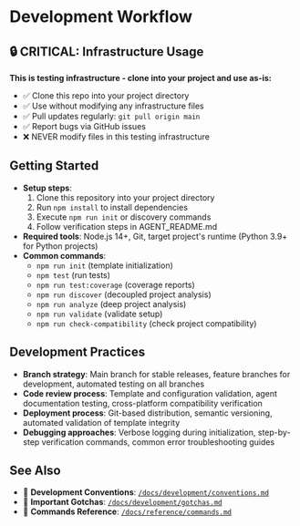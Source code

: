 # Development Workflow

## 🔒 CRITICAL: Infrastructure Usage

**This is testing infrastructure - clone into your project and use as-is:**

- ✅ Clone this repo into your project directory
- ✅ Use without modifying any infrastructure files
- ✅ Pull updates regularly: `git pull origin main`
- ✅ Report bugs via GitHub issues
- ❌ NEVER modify files in this testing infrastructure

## Getting Started
- **Setup steps**: 
  1. Clone this repository into your project directory
  2. Run `npm install` to install dependencies
  3. Execute `npm run init` or discovery commands
  4. Follow verification steps in AGENT_README.md
- **Required tools**: Node.js 14+, Git, target project's runtime (Python 3.9+ for Python projects)
- **Common commands**: 
  - `npm run init` (template initialization)
  - `npm test` (run tests)
  - `npm run test:coverage` (coverage reports)
  - `npm run discover` (decoupled project analysis)
  - `npm run analyze` (deep project analysis)
  - `npm run validate` (validate setup)
  - `npm run check-compatibility` (check project compatibility)

## Development Practices
- **Branch strategy**: Main branch for stable releases, feature branches for development, automated testing on all branches
- **Code review process**: Template and configuration validation, agent documentation testing, cross-platform compatibility verification
- **Deployment process**: Git-based distribution, semantic versioning, automated validation of template integrity
- **Debugging approaches**: Verbose logging during initialization, step-by-step verification commands, common error troubleshooting guides

## See Also
- 📖 **Development Conventions**: [`/docs/development/conventions.md`](./conventions.md)
- 📖 **Important Gotchas**: [`/docs/development/gotchas.md`](./gotchas.md)
- 📖 **Commands Reference**: [`/docs/reference/commands.md`](../reference/commands.md)